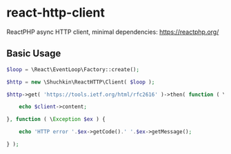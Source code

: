 # react-http-client
ReactPHP async HTTP client, minimal dependencies:
https://reactphp.org/

## Basic Usage
```php
$loop = \React\EventLoop\Factory::create();

$http = new \Shuchkin\ReactHTTP\Client( $loop );

$http->get( 'https://tools.ietf.org/html/rfc2616' )->then( function ( \Shuchkin\ReactHTTP\Client $client ) {

	echo $client->content;

}, function ( \Exception $ex ) {

	echo 'HTTP error '.$ex->getCode().' '.$ex->getMessage();

} );
```


